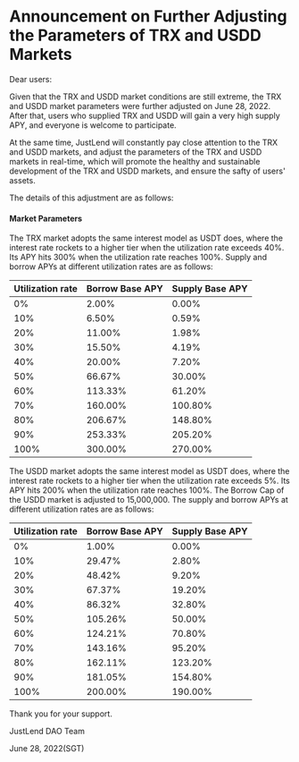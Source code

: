 # Announcement on Further Adjusting the Parameters of TRX and USDD Markets

Dear users:

Given that the TRX and USDD market conditions are still extreme, the TRX and USDD market parameters were further adjusted on June 28, 2022. After that, users who supplied TRX and USDD will gain a very high supply APY, and everyone is welcome to participate.

At the same time, JustLend will constantly pay close attention to the TRX and USDD markets, and adjust the parameters of the TRX and USDD markets in real-time, which will promote the healthy and sustainable development of the TRX and USDD markets, and ensure the safty of users' assets.

The details of this adjustment are as follows:

#### **Market Parameters**

The TRX market adopts the same interest model as USDT does, where the interest rate rockets to a higher tier when the utilization rate exceeds 40%. Its APY hits 300% when the utilization rate reaches 100%. Supply and borrow APYs at different utilization rates are as follows:



| Utilization rate | Borrow Base APY | Supply Base APY |
| ---------------- | --------------- | --------------- |
| 0%               | 2.00%           | 0.00%           |
| 10%              | 6.50%           | 0.59%           |
| 20%              | 11.00%          | 1.98%           |
| 30%              | 15.50%          | 4.19%           |
| 40%              | 20.00%          | 7.20%           |
| 50%              | 66.67%          | 30.00%          |
| 60%              | 113.33%         | 61.20%          |
| 70%              | 160.00%         | 100.80%         |
| 80%              | 206.67%         | 148.80%         |
| 90%              | 253.33%         | 205.20%         |
| 100%             | 300.00%         | 270.00%         |

The USDD market adopts the same interest model as USDT does, where the interest rate rockets to a higher tier when the utilization rate exceeds 5%. Its APY hits 200% when the utilization rate reaches 100%. The Borrow Cap of the USDD market is adjusted to 15,000,000. The supply and borrow APYs at different utilization rates are as follows:



| Utilization rate | Borrow Base APY | Supply Base APY |
| ---------------- | --------------- | --------------- |
| 0%               | 1.00%           | 0.00%           |
| 10%              | 29.47%          | 2.80%           |
| 20%              | 48.42%          | 9.20%           |
| 30%              | 67.37%          | 19.20%          |
| 40%              | 86.32%          | 32.80%          |
| 50%              | 105.26%         | 50.00%          |
| 60%              | 124.21%         | 70.80%          |
| 70%              | 143.16%         | 95.20%          |
| 80%              | 162.11%         | 123.20%         |
| 90%              | 181.05%         | 154.80%         |
| 100%             | 200.00%         | 190.00%         |

Thank you for your support.

JustLend DAO Team

June 28, 2022(SGT)
